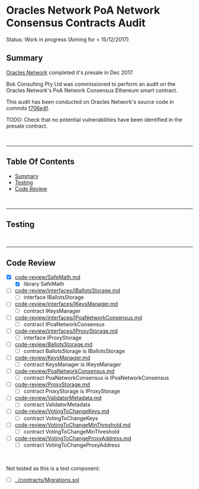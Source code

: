 # Oracles Network PoA Network Consensus Contracts Audit

Status: Work in progress (Aiming for < 15/12/2017)

## Summary

[Oracles Network](https://oracles.org/) completed it's presale in Dec 2017.

Bok Consulting Pty Ltd was commissioned to perform an audit on the Oracles Network's PoA Network Consensus Ethereum smart contract.

This audit has been conducted on Oracles Network's source code in commits
[f706e4f](https://github.com/oraclesorg/poa-network-consensus-contracts/commit/f706e4fa8d846b03c5f935e22696cc373d28afea).

TODO: Check that no potential vulnerabilities have been identified in the presale contract.

<br />

<hr />

## Table Of Contents

* [Summary](#summary)
* [Testing](#testing)
* [Code Review](#code-review)

<br />

<hr />

## Testing

<br />

<hr />

## Code Review

* [x] [code-review/SafeMath.md](code-review/SafeMath.md)
  * [x] library SafeMath
* [ ] [code-review/interfaces/IBallotsStorage.md](code-review/interfaces/IBallotsStorage.md)
  * [ ] interface IBallotsStorage
* [ ] [code-review/interfaces/IKeysManager.md](code-review/interfaces/IKeysManager.md)
  * [ ] contract IKeysManager
* [ ] [code-review/interfaces/IPoaNetworkConsensus.md](code-review/interfaces/IPoaNetworkConsensus.md)
  * [ ] contract IPoaNetworkConsensus
* [ ] [code-review/interfaces/IProxyStorage.md](code-review/interfaces/IProxyStorage.md)
  * [ ] interface IProxyStorage
* [ ] [code-review/BallotsStorage.md](code-review/BallotsStorage.md)
  * [ ] contract BallotsStorage is IBallotsStorage
* [ ] [code-review/KeysManager.md](code-review/KeysManager.md)
  * [ ] contract KeysManager is IKeysManager
* [ ] [code-review/PoaNetworkConsensus.md](code-review/PoaNetworkConsensus.md)
  * [ ] contract PoaNetworkConsensus is IPoaNetworkConsensus
* [ ] [code-review/ProxyStorage.md](code-review/ProxyStorage.md)
  * [ ] contract ProxyStorage is IProxyStorage
* [ ] [code-review/ValidatorMetadata.md](code-review/ValidatorMetadata.md)
  * [ ] contract ValidatorMetadata
* [ ] [code-review/VotingToChangeKeys.md](code-review/VotingToChangeKeys.md)
  * [ ] contract VotingToChangeKeys 
* [ ] [code-review/VotingToChangeMinThreshold.md](code-review/VotingToChangeMinThreshold.md)
  * [ ] contract VotingToChangeMinThreshold 
* [ ] [code-review/VotingToChangeProxyAddress.md](code-review/VotingToChangeProxyAddress.md)
  * [ ] contract VotingToChangeProxyAddress 

<br />

Not tested as this is a test component:

* [ ] [../contracts/Migrations.sol](../contracts/Migrations.sol)
